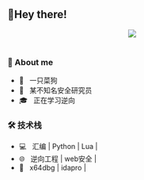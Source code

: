    <h2> 🙋Hey there! </h2>
<div align="center">
<!-- knock code pictures -->
  <img align="center" src="https://lh3.googleusercontent.com/-iD8SZAU9rgc/AAAAAAAAAAI/AAAAAAAAAAA/ALKGfklVKpl7K8R66BPRn6w5U189fwAKUw/photo.jpg" /><br>
</div>
</br>
  <div align="center">

  <!-- profile logo 个人资料徽标 -->
  <!--
  <div align="center">
    <a href=""><img src="https://img.shields.io/badge/WeChat-微信-07c160" /></a>&emsp;
    <a href="/"><img src="https://img.shields.io/badge/Bilibili-B站-ff69b4" /></a>&emsp;
  </div>
  -->


</div>

<h3>🤯 About me</h3>

- 🔭 &nbsp; 一只菜狗
- 🤔 &nbsp; 某不知名安全研究员
- 🎓 &nbsp; 正在学习逆向


<h3>🛠 技术栈</h3>

- 💻 &nbsp; 汇编 | Python | Lua |
- 🌐 &nbsp; 逆向工程 | web安全 |
- 🔧 &nbsp; x64dbg | idapro |


<!-- <h3> 🤝🏻 Connect with Me </h3> -->
